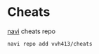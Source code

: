 # Cheats

[navi](https://github.com/denisidoro/navi) cheats repo

```sh
navi repo add vvh413/cheats
```

